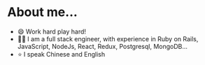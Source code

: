 # About me...
- 😄 Work hard play hard!
- 👩‍💻 I am a full stack engineer, with experience in Ruby on Rails, JavaScript, NodeJs, React, Redux, Postgresql, MongoDB...
- ⭐ I speak Chinese and English


<!---
ningli12/ningli12 is a ✨ special ✨ repository because its `README.md` (this file) appears on your GitHub profile.
You can click the Preview link to take a look at your changes.
--->
